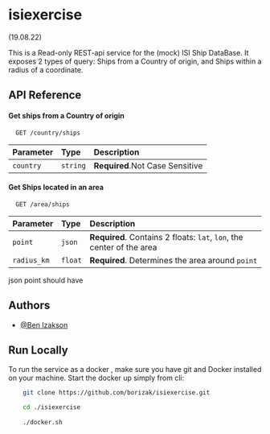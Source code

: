 # isiexercise 
(19.08.22)

This is a Read-only REST-api service for the (mock) ISI Ship DataBase.
It exposes 2 types of query: 
Ships from a Country of origin, 
and Ships within a radius of a coordinate.


## API Reference

#### Get ships from a Country of origin

```http
  GET /country/ships
```

| Parameter | Type     | Description                |
| :-------- | :------- | :------------------------- |
| `country` | `string` | **Required**.Not Case Sensitive              |

#### Get Ships located in an area

```http
  GET /area/ships
```

| Parameter | Type     | Description                       |
| :-------- | :------- | :-------------------------------- |
| `point`   | `json` | **Required**. Contains 2 floats: `lat`, `lon`, the center of the area|
| `radius_km`|`float`|**Required**. Determines the area around `point`|
json point should have 


## Authors

- [@Ben Izakson](https://github.com/borizak)


## Run Locally

To run the service as a docker ,
make sure you have git and Docker installed on your machine.
Start the docker up simply from cli:


```bash
    git clone https://github.com/borizak/isiexercise.git

    cd ./isiexercise
    
    ./docker.sh
```


